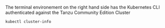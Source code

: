 The terminal environement on the right hand side has the Kubernetes CLI authenticated against the Tanzu Community Edition Cluster

```execute
kubectl cluster-info
```

